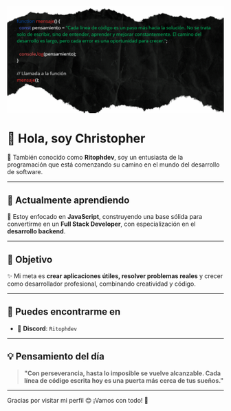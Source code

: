 ![banner de mi perfil](/photo/github.png)

# 👋 Hola, soy Christopher

🎯 También conocido como **Ritophdev**, soy un entusiasta de la programación que está comenzando su camino en el mundo del desarrollo de software.

---

## 🚀 Actualmente aprendiendo

🧠 Estoy enfocado en **JavaScript**, construyendo una base sólida para convertirme en un **Full Stack Developer**, con especialización en el **desarrollo backend**.

---

## 🌱 Objetivo

✨ Mi meta es **crear aplicaciones útiles, resolver problemas reales** y crecer como desarrollador profesional, combinando creatividad y código.

---

## 💬 Puedes encontrarme en

- 💬 **Discord**: `Ritophdev`

---

## 💡 Pensamiento del día

> **"Con perseverancia, hasta lo imposible se vuelve alcanzable. Cada línea de código escrita hoy es una puerta más cerca de tus sueños."**

---

Gracias por visitar mi perfil 😊 ¡Vamos con todo! 🚀
